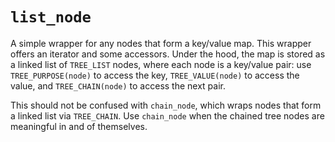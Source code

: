 
# `list_node`

A simple wrapper for any nodes that form a key/value map. This wrapper offers an iterator and some accessors. Under the hood, the map is stored as a linked list of `TREE_LIST` nodes, where each node is a key/value pair: use `TREE_PURPOSE(node)` to access the key, `TREE_VALUE(node)` to access the value, and `TREE_CHAIN(node)` to access the next pair.

This should not be confused with `chain_node`, which wraps nodes that form a linked list via `TREE_CHAIN`. Use `chain_node` when the chained tree nodes are meaningful in and of themselves.